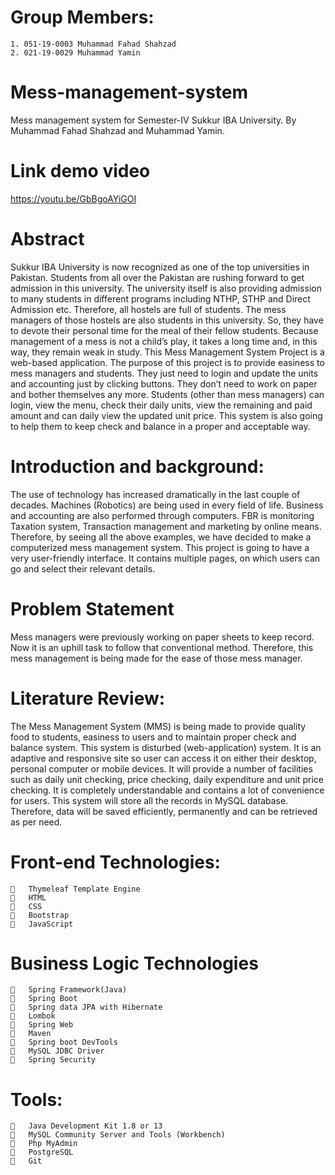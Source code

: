 #  Group Members:
    1. 051-19-0003 Muhammad Fahad Shahzad
    2. 021-19-0029 Muhammad Yamin
# Mess-management-system
Mess management system for Semester-IV Sukkur IBA University. By Muhammad Fahad Shahzad and Muhammad Yamin.
# Link demo video  
https://youtu.be/GbBgoAYiGOI
# Abstract
Sukkur IBA University is now recognized as one of the top universities in Pakistan. Students from all over the Pakistan are rushing forward to get admission in this university. The university itself is also providing admission to many students in different programs including NTHP, STHP and Direct Admission etc. Therefore, all hostels are full of students. The mess managers of those hostels are also students in this university. So, they have to devote their personal time for the meal of their fellow students. Because management of a mess is not a child’s play, it takes a long time and, in this way, they remain weak in study.
This Mess Management System Project is a web-based application. The purpose of this project is to provide easiness to mess managers and students. They just need to login and update the units and accounting just by clicking buttons. They don’t need to work on paper and bother themselves any more. Students (other than mess managers) can login, view the menu, check their daily units, view the remaining and paid amount and can daily view the updated unit price. This system is also going to help them to keep check and balance in a proper and acceptable way.

# Introduction and background:
The use of technology has increased dramatically in the last couple of decades. Machines (Robotics) are being used in every field of life. Business and accounting are also performed through computers. FBR is monitoring Taxation system, Transaction management and marketing by online means. Therefore, by seeing all the above examples, we have decided to make a computerized mess management system.
This project is going to have a very user-friendly interface.  It contains multiple pages, on which users can go and select their relevant details.

# Problem Statement
Mess managers were previously working on paper sheets to keep record. Now it is an uphill task to follow that conventional method. Therefore, this mess management is being made for the ease of those mess manager.
# Literature Review:
The Mess Management System (MMS) is being made to provide quality food to students, easiness to users and to maintain proper check and balance system. This system is disturbed (web-application) system. It is an adaptive and responsive site so user can access it on either their desktop, personal computer or mobile devices. It will provide a number of facilities such as daily unit checking, price checking, daily expenditure and unit price checking.  It is completely understandable and contains a lot of convenience for users. This system will store all the records in MySQL database. Therefore, data will be saved efficiently, permanently and can be retrieved as per need.

# Front-end Technologies:
    	Thymeleaf Template Engine
    	HTML 
    	CSS
    	Bootstrap
    	JavaScript

# Business Logic Technologies
    	Spring Framework(Java)
    	Spring Boot
    	Spring data JPA with Hibernate
    	Lombok
    	Spring Web
    	Maven
    	Spring boot DevTools
    	MySQL JDBC Driver
    	Spring Security
# Tools:
    	Java Development Kit 1.8 or 13
    	MySQL Community Server and Tools (Workbench)
    	Php MyAdmin
    	PostgreSQL
    	Git
